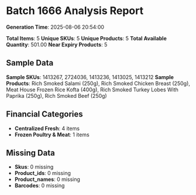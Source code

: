 # Batch 1666 Analysis Report

**Generation Time**: 2025-08-06 20:54:00

**Total Items**: 5
**Unique SKUs**: 5
**Unique Products**: 5
**Total Available Quantity**: 501.00
**Near Expiry Products**: 5

## Sample Data
**Sample SKUs**: 1413267, 2724036, 1413236, 1413025, 1413212
**Sample Products**: Rich Smoked Salami (250g), Rich Smoked Chicken Breast (250g), Meat House Frozen Rice Kofta (400g), Rich Smoked Turkey Lobes With Paprika (250g), Rich Smoked Beef (250g)

## Financial Categories
- **Centralized Fresh**: 4 items
- **Frozen Poultry & Meat**: 1 items

## Missing Data
- **Skus**: 0 missing
- **Product_ids**: 0 missing
- **Product_names**: 0 missing
- **Barcodes**: 0 missing
